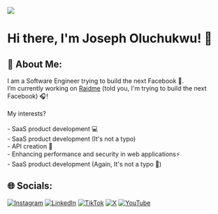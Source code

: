 ![](https://komarev.com/ghpvc/?OluchukwuJoseph&style=flat-square&color=blueviolet)
# Hi there, I'm Joseph Oluchukwu! 👋
## 💫 About Me:
I am a Software Engineer trying to build the next Facebook 🚀.
<br>I’m currently working on [Raidme](https://raidme.xyz) (told you, I'm trying to build the next Facebook) 🎧!<br><br>My interests?<br><br>- SaaS product development 💻<br>- SaaS product development (It's not a typo)<br>- API creation 🔌<br>- Enhancing performance and security in web applications⚡<br>- SaaS product development (Again, It's not a typo 🤭) 


## 🌐 Socials:
[![Instagram](https://img.shields.io/badge/Instagram-%23E4405F.svg?logo=Instagram&logoColor=white)](https://instagram.com/devjoseph_) [![LinkedIn](https://img.shields.io/badge/LinkedIn-%230077B5.svg?logo=linkedin&logoColor=white)](https://linkedin.com/in/oluchukwu-joseph) [![TikTok](https://img.shields.io/badge/TikTok-%23000000.svg?logo=TikTok&logoColor=white)](https://tiktok.com/@devjoseph_) [![X](https://img.shields.io/badge/X-black.svg?logo=X&logoColor=white)](https://x.com/Devjoseph_) [![YouTube](https://img.shields.io/badge/YouTube-%23FF0000.svg?logo=YouTube&logoColor=white)](https://youtube.com/@dev_joseph) 
